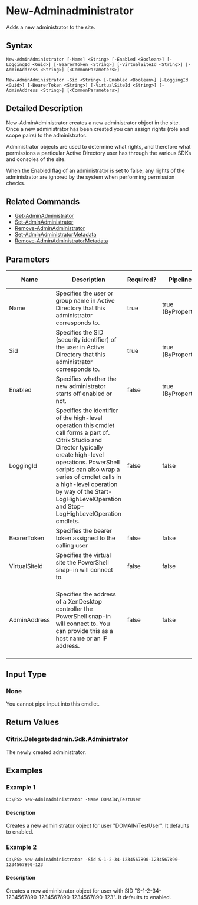 ﻿
# New-Adminadministrator
Adds a new administrator to the site.
## Syntax
```
New-AdminAdministrator [-Name] <String> [-Enabled <Boolean>] [-LoggingId <Guid>] [-BearerToken <String>] [-VirtualSiteId <String>] [-AdminAddress <String>] [<CommonParameters>]

New-AdminAdministrator -Sid <String> [-Enabled <Boolean>] [-LoggingId <Guid>] [-BearerToken <String>] [-VirtualSiteId <String>] [-AdminAddress <String>] [<CommonParameters>]
```
## Detailed Description
New-AdminAdministrator creates a new administrator object in the site. Once a new administrator has been created you can assign rights (role and scope pairs) to the administrator.

Administrator objects are used to determine what rights, and therefore what permissions a particular Active Directory user has through the various SDKs and consoles of the site.

When the Enabled flag of an administrator is set to false, any rights of the administrator are ignored by the system when performing permission checks.


## Related Commands

* [Get-AdminAdministrator](../Get-AdminAdministrator/)
* [Set-AdminAdministrator](../Set-AdminAdministrator/)
* [Remove-AdminAdministrator](../Remove-AdminAdministrator/)
* [Set-AdminAdministratorMetadata](../Set-AdminAdministratorMetadata/)
* [Remove-AdminAdministratorMetadata](../Remove-AdminAdministratorMetadata/)
## Parameters
| Name   | Description | Required? | Pipeline Input | Default Value |
| --- | --- | --- | --- | --- |
| Name | Specifies the user or group name in Active Directory that this administrator corresponds to. | true | true (ByPropertyName) |  |
| Sid | Specifies the SID (security identifier) of the user in Active Directory that this administrator corresponds to. | true | true (ByPropertyName) |  |
| Enabled | Specifies whether the new administrator starts off enabled or not. | false | true (ByPropertyName) | True |
| LoggingId | Specifies the identifier of the high-level operation this cmdlet call forms a part of. Citrix Studio and Director typically create high-level operations. PowerShell scripts can also wrap a series of cmdlet calls in a high-level operation by way of the Start-LogHighLevelOperation and Stop-LogHighLevelOperation cmdlets. | false | false |  |
| BearerToken | Specifies the bearer token assigned to the calling user | false | false |  |
| VirtualSiteId | Specifies the virtual site the PowerShell snap-in will connect to. | false | false |  |
| AdminAddress | Specifies the address of a XenDesktop controller the PowerShell snap-in will connect to. You can provide this as a host name or an IP address. | false | false | Localhost. Once a value is provided by any cmdlet, this value becomes the default. |

## Input Type

### None
You cannot pipe input into this cmdlet.
## Return Values

### Citrix.Delegatedadmin.Sdk.Administrator
The newly created administrator.
## Examples

### Example 1
```
C:\PS> New-AdminAdministrator -Name DOMAIN\TestUser
```
#### Description
Creates a new administrator object for user "DOMAIN\\TestUser". It defaults to enabled.
### Example 2
```
C:\PS> New-AdminAdministrator -Sid S-1-2-34-1234567890-1234567890-1234567890-123
```
#### Description
Creates a new administrator object for user with SID "S-1-2-34-1234567890-1234567890-1234567890-123". It defaults to enabled.

